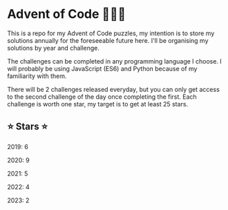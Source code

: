 # Advent of Code :christmas_tree::santa::christmas_tree:
This is a repo for my Advent of Code puzzles, my intention is to store my solutions annually for the foreseeable future here. I'll be organising my solutions by year and challenge.

The challenges can be completed in any programming language I choose. I will probably be using JavaScript (ES6) and Python because of my familiarity with them.

There will be 2 challenges released everyday, but you can only get access to the second challenge of the day once completing the first. Each challenge is worth one star, my target is to get at least 25 stars.

## ⭐ Stars ⭐

2019: 6

2020: 9

2021: 5

2022: 4

2023: 2
